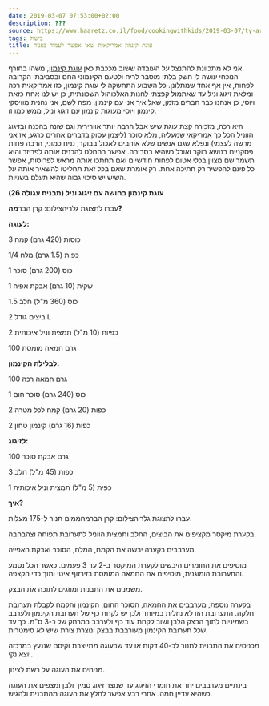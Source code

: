 ```yaml
---
date: 2019-03-07 07:53:00+02:00
description: ???
source: https://www.haaretz.co.il/food/cookingwithkids/2019-03-07/ty-article/0000017f-f8d0-d460-afff-fbf616ae0000
tags: בישול
title: עוגת קינמון אמריקאית שאי אפשר לעמוד בפניה
---
```


אני לא מתכוונת להתנצל על העובדה ששוב מככבת כאן [עוגת קינמון](/food/cookingwithkids/2019-02-21/ty-article/0000017f-f8eb-d2d5-a9ff-f8efc64e0000), משהו בחורף הנוכחי עושה לי חשק בלתי מוסבר לריח ולטעם הקינמוני החם ובסביבתי הקרובה לפחות, אין אף אחד שמתלונן. כל השבוע התחשקה לי עוגת קינמון, כזו אמריקאית רכה ומלאת זיגוג וניל עד שאתמול קפצתי לחנות האלכוהול השכונתית, כן יש לנו אחת כזאת ויוסי, כן אנחנו כבר חברים מזמן, שאל איך אני עם קינמון. מפה לשם, אני נהנית מוויסקי קינמון ויוסי מעוגות קינמון עם זיגוג וניל, ממש כמו זו. 

היא רכה, מזכירה קצת עוגת שיש אבל הרבה יותר אוורירית וגם שונה בהכנה ובזיגוג הווניל הכל כך אמריקאי שמעליה, מלא סוכר (ליצמן עסוק בדברים אחרים כרגע, אז אני מרשה לעצמי) ונפלא שגם אנשים שלא אוהבים לאכול בבוקר, נניח כמוני, הרבה פחות פסקניים בנושא בוקר ואוכל כשהיא בסביבה. אפשר בהחלט להכניס אותה לפריזר והיא תשמר שם מצוין בכלי אטום לפחות חודשיים ואם תחתכו אותה מראש לפרוסות, אפשר כל פעם להפשיר רק חתיכה אחת. רק אומרת שאם בכל זאת תחליטו להשאיר אותה על השיש יש סיכוי גבוה שהיא תעלם בשניות. 

**עוגת קינמון בחושה עם זיגוג וניל (תבנית עגולה 26)** 

 עברו לתצוגת גלריהצילום: קרן הבר**מה?** 

**לעוגה:** 

3 כוסות (420 גרם) קמח 

1/4 כפית (1.5 גרם) מלח 

1 כוס (200 גרם) סוכר 

1 שקית (10 גרם) אבקת אפיה 

1.5 כוס (360 מ"ל) חלב 

2 ביצים גודל L 

2 כפיות (10 מ"ל) תמצית וניל איכותית 

100 גרם חמאה מומסת 

**לבלילת הקינמון:** 

100 גרם חמאה רכה 

1 כוס (240 גרם) סוכר חום 

2 כפות (20 גרם) קמח לכל מטרה 

2 כפות (16 גרם) קינמון טחון 

**לזיגוג:** 

100 גרם אבקת סוכר 

3 כפות (45 מ"ל) חלב 

1 כפית (5 מ"ל) תמצית וניל איכותית 

**איך?** 

 עברו לתצוגת גלריהצילום: קרן הברמחממים תנור ל-175 מעלות. 

בקערת מיקסר מקציפים את הביצים, החלב ותמצית הווניל לתערובת תפוחה וצהבהבה. 

מערבבים בקערה יבשה את הקמח, המלח, הסוכר ואבקת האפייה. 

מוסיפים את החומרים היבשים לקערת המיקסר ב-2 עד 3 פעמים. כאשר הכל נטמע והתערובת הומוגנית, מוסיפים את החמאה המומסת בזירזוף איטי ותוך כדי הקצפה. 

משמנים את התבנית ומוזגים לתוכה את הבצק. 

בקערה נוספת, מערבבים את החמאה, הסוכר החום, הקינמון והקמח לקבלת תערובת חלקה. התערובת הזו לא נוזלית במיוחד ולכן יש לקחת כף של תערובת הקינמון ולערבב בשמיניות לתוך הבצק הלבן ושוב לקחת עוד כף ולערבב במרחק של כ-3 ס"מ. כך עד שכל תערובת הקינמון מעורבבת בבצק ונוצרת צורת שיש לא סימטרית. 

מכניסים את התבנית לתנור לכ-40 דקות או עד שבעוגה מתייצבת וקיסם שננעץ במרכזה יוצא נקי. 

מניחים את העוגה על רשת לצינון. 

בינתיים מערבבים יחד את חומרי הזיגוג עד שנוצר זיגוג סמיך ולבן ומצפים את העוגה כשהיא עדיין חמה. אחרי רבע אפשר לחלץ את העוגה מהתבנית ולהגיש.